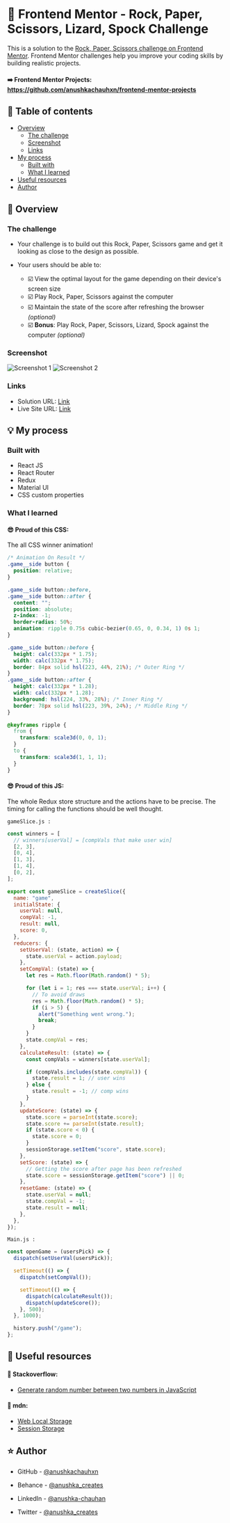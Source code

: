 # 🎯 Frontend Mentor - Rock, Paper, Scissors, Lizard, Spock Challenge

This is a solution to the [Rock, Paper, Scissors challenge on Frontend Mentor](https://www.frontendmentor.io/challenges/rock-paper-scissors-game-pTgwgvgH). Frontend Mentor challenges help you improve your coding skills by building realistic projects.

#### ➡️ Frontend Mentor Projects: https://github.com/anushkachauhxn/frontend-mentor-projects

## 📜 Table of contents

- [Overview](#overview)
  - [The challenge](#the-challenge)
  - [Screenshot](#screenshot)
  - [Links](#links)
- [My process](#my-process)
  - [Built with](#built-with)
  - [What I learned](#what-i-learned)
- [Useful resources](#useful-resources)
- [Author](#author)

## 📝 Overview

### The challenge

- Your challenge is to build out this Rock, Paper, Scissors game and get it looking as close to the design as possible.

- Your users should be able to:
  - ☑️ View the optimal layout for the game depending on their device's screen size
  - ☑️ Play Rock, Paper, Scissors against the computer
  - ☑️ Maintain the state of the score after refreshing the browser _(optional)_
  - ☑️ **Bonus**: Play Rock, Paper, Scissors, Lizard, Spock against the computer _(optional)_

### Screenshot

<img src="https://user-images.githubusercontent.com/59930625/151719996-dd1f7c3c-ba21-42f2-82f9-7629bdc40798.png" alt="Screenshot 1">
<img src="https://user-images.githubusercontent.com/59930625/151719994-f6c9d5ab-9809-41a7-b200-fb330564c6a3.png" alt="Screenshot 2">

### Links

- Solution URL: [Link](https://github.com/anushkachauhxn/fm-rock-paper-scissors-lizard-spock)
- Live Site URL: [Link](https://anushkachauhxn.github.io/fm-rock-paper-scissors-lizard-spock/)

## 💡 My process

### Built with

- React JS
- React Router
- Redux
- Material UI
- CSS custom properties

### What I learned

#### 😎 Proud of this CSS:

The all CSS winner animation!

```css
/* Animation On Result */
.game__side button {
  position: relative;
}

.game__side button::before,
.game__side button::after {
  content: "";
  position: absolute;
  z-index: -1;
  border-radius: 50%;
  animation: ripple 0.75s cubic-bezier(0.65, 0, 0.34, 1) 0s 1;
}

.game__side button::before {
  height: calc(332px * 1.75);
  width: calc(332px * 1.75);
  border: 84px solid hsl(223, 44%, 21%); /* Outer Ring */
}
.game__side button::after {
  height: calc(332px * 1.28);
  width: calc(332px * 1.28);
  background: hsl(224, 33%, 28%); /* Inner Ring */
  border: 78px solid hsl(223, 39%, 24%); /* Middle Ring */
}

@keyframes ripple {
  from {
    transform: scale3d(0, 0, 1);
  }
  to {
    transform: scale3d(1, 1, 1);
  }
}
```

#### 😎 Proud of this JS:

The whole Redux store structure and the actions have to be precise. The timing for calling the functions should be well thought.

`gameSlice.js :`

```js
const winners = [
  // winners[userVal] = [compVals that make user win]
  [2, 3],
  [0, 4],
  [1, 3],
  [1, 4],
  [0, 2],
];

export const gameSlice = createSlice({
  name: "game",
  initialState: {
    userVal: null,
    compVal: -1,
    result: null,
    score: 0,
  },
  reducers: {
    setUserVal: (state, action) => {
      state.userVal = action.payload;
    },
    setCompVal: (state) => {
      let res = Math.floor(Math.random() * 5);

      for (let i = 1; res === state.userVal; i++) {
        // To avoid draws
        res = Math.floor(Math.random() * 5);
        if (i > 5) {
          alert("Something went wrong.");
          break;
        }
      }
      state.compVal = res;
    },
    calculateResult: (state) => {
      const compVals = winners[state.userVal];

      if (compVals.includes(state.compVal)) {
        state.result = 1; // user wins
      } else {
        state.result = -1; // comp wins
      }
    },
    updateScore: (state) => {
      state.score = parseInt(state.score);
      state.score += parseInt(state.result);
      if (state.score < 0) {
        state.score = 0;
      }
      sessionStorage.setItem("score", state.score);
    },
    setScore: (state) => {
      // Getting the score after page has been refreshed
      state.score = sessionStorage.getItem("score") || 0;
    },
    resetGame: (state) => {
      state.userVal = null;
      state.compVal = -1;
      state.result = null;
    },
  },
});
```

`Main.js :`

```js
const openGame = (usersPick) => {
  dispatch(setUserVal(usersPick));

  setTimeout(() => {
    dispatch(setCompVal());

    setTimeout(() => {
      dispatch(calculateResult());
      dispatch(updateScore());
    }, 500);
  }, 1000);

  history.push("/game");
};
```

## 🔎 Useful resources

#### 🧩 Stackoverflow:

- [Generate random number between two numbers in JavaScript](https://stackoverflow.com/a/24152886/12302691)

#### 📖 mdn:

- [Web Local Storage](https://developer.mozilla.org/en-US/docs/Web/API/Web_Storage_API/Using_the_Web_Storage_API)
- [Session Storage](https://developer.mozilla.org/en-US/docs/Web/API/Window/sessionStorage)

## ⭐ Author

- GitHub - [@anushkachauhxn](https://github.com/anushkachauhxn)
- Behance - [@anushka_creates](https://www.behance.net/anushka_creates)

- LinkedIn - [@anushka-chauhan](https://www.linkedin.com/in/anushka-chauhan)
- Twitter - [@anushka_creates](https://twitter.com/anushka_creates)
